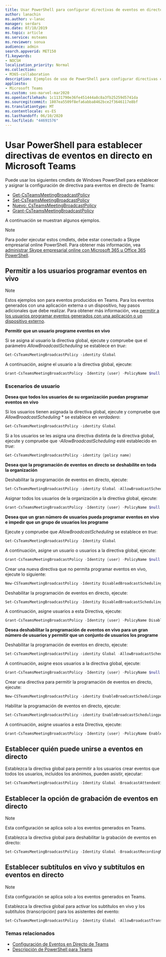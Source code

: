 ```yaml
---
title: Usar PowerShell para configurar directivas de eventos en directo
author: lanachin
ms.author: v-lanac
manager: serdars
ms.date: 07/10/2019
ms.topic: article
ms.service: msteams
ms.reviewer: sonua
audience: admin
search.appverid: MET150
f1.keywords:
- NOCSH
localization_priority: Normal
ms.collection:
- M365-collaboration
description: Ejemplos de uso de PowerShell para configurar directivas en Teams con el fin de controlar quién puede contener eventos en directo de su organización y las características disponibles en los eventos.
appliesto:
- Microsoft Teams
ms.custom: seo-marvel-mar2020
ms.openlocfilehash: 1c1131790e36fe451444a8c8a3fb25259d5741da
ms.sourcegitcommit: 1807ea5509f8efa6abba8462bce2f3646117e8bf
ms.translationtype: MT
ms.contentlocale: es-ES
ms.lasthandoff: 06/10/2020
ms.locfileid: "44691576"
---
```

# <a name="use-powershell-to-set-live-events-policies-in-microsoft-teams"></a>Usar PowerShell para establecer directivas de eventos en directo en Microsoft Teams

Puede usar los siguientes cmdlets de Windows PowerShell para establecer y asignar la configuración de directiva para eventos en directo de Teams: 
- [Get-CsTeamsMeetingBroadcastPolicy](https://docs.microsoft.com/powershell/module/skype/get-csteamsmeetingbroadcastpolicy?view=skype-ps)
- [Set-CsTeamsMeetingBroadcastPolicy](https://docs.microsoft.com/powershell/module/skype/set-csteamsmeetingbroadcastpolicy?view=skype-ps)
- [Nuevo: CsTeamsMeetingBroadcastPolicy](https://docs.microsoft.com/powershell/module/skype/get-csteamsmeetingbroadcastpolicy?view=skype-ps)
- [Grant-CsTeamsMeetingBroadcastPolicy](https://docs.microsoft.com/powershell/module/skype/grant-csteamsmeetingbroadcastpolicy?view=skype-ps)

A continuación se muestran algunos ejemplos.

> [!NOTE]
> Para poder ejecutar estos cmdlets, debe estar conectado a Skype empresarial online PowerShell. Para obtener más información, vea [administrar Skype empresarial online con Microsoft 365 u Office 365 PowerShell](https://docs.microsoft.com/office365/enterprise/powershell/manage-skype-for-business-online-with-office-365-powershell).

## <a name="allow-users-to-schedule-live-events"></a>Permitir a los usuarios programar eventos en vivo 

> [!NOTE]
> Estos ejemplos son para eventos producidos en Teams. Para los eventos generados con una aplicación externa o un dispositivo, hay pasos adicionales que debe realizar. Para obtener más información, vea [permitir a los usuarios programar eventos generados con una aplicación o un dispositivo externo](set-up-for-teams-live-events.md#enable-users-to-schedule-events-that-were-produced-with-an-external-app-or-device).

**Permitir que un usuario programe eventos en vivo**

Si se asigna al usuario la directiva global, ejecute y compruebe que el parámetro *AllowBroadcastScheduling* se establece en *true*:
```PowerShell
Get-CsTeamsMeetingBroadcastPolicy -identity Global
```
A continuación, asigne el usuario a la directiva global, ejecute:
```PowerShell
Grant-CsTeamsMeetingBroadcastPolicy -Identity {user} -PolicyName $null -Verbose
```

### <a name="user-scenarios"></a>Escenarios de usuario
**Desea que todos los usuarios de su organización puedan programar eventos en vivo**

Si los usuarios tienen asignada la directiva global, ejecute y compruebe que *AllowBroadcastScheduling* * se establece en *verdadero*:
```PowerShell
Get-CsTeamsMeetingBroadcastPolicy -identity Global
```
Si a los usuarios se les asigna una directiva distinta de la directiva global, ejecute y compruebe que *-AllowBroadcastScheduling* esté establecido en *true*:
```PowerShell
Get-CsTeamsMeetingBroadcastPolicy -identity {policy name}
```
**Desea que la programación de eventos en directo se deshabilite en toda la organización**

Deshabilitar la programación de eventos en directo, ejecute:
```PowerShell
Set-CsTeamsMeetingBroadcastPolicy -identity Global -AllowBroadcastScheduling $false
```
Asignar todos los usuarios de la organización a la directiva global, ejecute:
```PowerShell
Grant-CsTeamsMeetingBroadcastPolicy -Identity {user} -PolicyName $null -Verbose
```

**Desea que un gran número de usuarios pueda programar eventos en vivo e impedir que un grupo de usuarios los programe**

Ejecute y compruebe que *AllowBroadcastScheduling* se establece en *true*:
```PowerShell
Get-CsTeamsMeetingBroadcastPolicy -Identity Global
```
A continuación, asigne un usuario o usuarios a la directiva global, ejecute:
```PowerShell
Grant-CsTeamsMeetingBroadcastPolicy -Identity {user} -PolicyName $null -Verbose
```

Crear una nueva directiva que no permita programar eventos en vivo, ejecute lo siguiente:
```PowerShell
New-CSTeamsMeetingBroadcastPolicy -Identity DisabledBroadcastSchedulingPolicy
```
Deshabilitar la programación de eventos en directo, ejecute:
```PowerShell
Set-CsTeamsMeetingBroadcastPolicy -Identity DisabledBroadcastSchedulingPolicy -AllowBroadcastScheduling $false
```
A continuación, asigne usuarios a esta Directiva, ejecute:
```PowerShell
Grant-CsTeamsMeetingBroadcastPolicy -Identity {user} -PolicyName DisabledBroadcastSchedulingPolicy -Verbose
```
**Desea deshabilitar la programación de eventos en vivo para un gran número de usuarios y permitir que un conjunto de usuarios los programe**

Deshabilitar la programación de eventos en directo, ejecute:
```PowerShell
Set-CsTeamsMeetingBroadcastPolicy -identity Global -AllowBroadcastScheduling $false
```
A continuación, asigne esos usuarios a la directiva global, ejecute:
```PowerShell
Grant-CsTeamsMeetingBroadcastPolicy -Identity {user} -PolicyName $null -Verbose
```
Crear una directiva para permitir la programación de eventos en directo, ejecute:
```PowerShell
New-CSTeamsMeetingBroadcastPolicy -identity EnableBroadcastSchedulingpolicy
```
Habilitar la programación de eventos en directo, ejecute:
```PowerShell
Set-CsTeamsMeetingBroadcastPolicy -identity EnableBroadcastSchedulingpolicy -AllowBroadcastScheduling $true
```
A continuación, asigne usuarios a esta Directiva, ejecute:
```PowerShell
Grant-CsTeamsMeetingBroadcastPolicy -Identity {user} -PolicyName EnableBroadcastSchedulingpolicy -Verbose
```
## <a name="set-who-can-join-live-events"></a>Establecer quién puede unirse a eventos en directo
 
Establezca la directiva global para permitir a los usuarios crear eventos que todos los usuarios, incluidos los anónimos, pueden asistir, ejecutar:
```PowerShell
Set-CsTeamsMeetingBroadcastPolicy -Identity Global -BroadcastAttendeeVisibility Everyone  
```
## <a name="set-the-recording-option-for-live-events"></a>Establecer la opción de grabación de eventos en directo
> [!NOTE]
> Esta configuración se aplica solo a los eventos generados en Teams.

Establezca la directiva global para deshabilitar la grabación de eventos en directo:
```PowerShell
Set-CsTeamsMeetingBroadcastPolicy -Identity Global -BroadcastRecordingMode AlwaysDisabled 
```
## <a name="set-live-captions-and-subtitles-in-live-events"></a>Establecer subtítulos en vivo y subtítulos en eventos en directo
> [!NOTE]
> Esta configuración se aplica solo a los eventos generados en Teams. 

Establezca la directiva global para activar los subtítulos en vivo y los subtítulos (transcripción) para los asistentes del evento:
```PowerShell
Set-CsTeamsMeetingBroadcastPolicy -Identity Global -AllowBroadcastTranscription $true 
```

### <a name="related-topics"></a>Temas relacionados
- [Configuración de Eventos en Directo de Teams](set-up-for-teams-live-events.md)
- [Descripción de PowerShell para Teams](../teams-powershell-overview.md)

